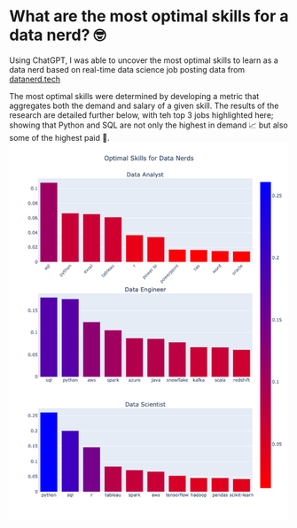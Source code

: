 # What are the most optimal skills for a data nerd? 🤓
Using ChatGPT, I was able to uncover the most optimal skills to learn as a data nerd based on real-time data science job posting data from [datanerd.tech](https://www.datanerd.tech)

The most optimal skills were determined by developing a metric that aggregates both the demand and salary of a given skill. The results of the research are detailed further below, with teh top 3 jobs highlighted here; showing that Python and SQL are not only the highest in demand 📈 but also some of the highest paid 🤑. 
![](images/optimal_skills_3.png)